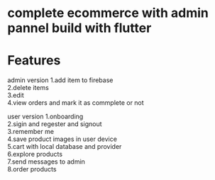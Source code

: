# complete ecommerce with admin pannel build with flutter
# Features
   admin version
      1.add item to firebase        
      2.delete items        
      3.edit        
      4.view orders and mark it as commplete or not        
   
   user version
      1.onboarding        
      2.sigin and regester and signout        
      3.remember me         
      4.save product images in user device         
      5.cart with local database and provider        
      6.explore products        
      7.send messages to admin        
      8.order products        
